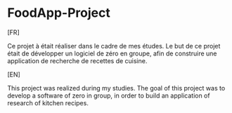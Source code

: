 # FoodApp-Project

[FR]

Ce projet à était réaliser dans le cadre de mes études. Le but de ce projet était de développer un logiciel de zéro en groupe, afin de construire une application de recherche de recettes de cuisine.

[EN]

This project was realized during my studies. The goal of this project was to develop a software of zero in group, in order to build an application of research of kitchen recipes.
